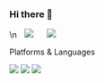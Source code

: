 ### Hi there 👋


\n
<a href="https://www.instagram.com/ppatabox/"><img 
        src="http://img.shields.io/badge/-Instagram-black?style=flat&logo=Instagram&link=https://www.instagram.com/ppatabox/"
        style="height : auto; margin-left : 10px; margin-right : 10px;"/></a> 
        <a href="https://ppatabox.tistory.com/"><img 
        src="http://img.shields.io/badge/Blog-E12828?style=flat&logo=Blogger&link=https://ppatabox.tistory.com/"
        style="height : auto; margin-left : 10px; margin-right : 10px;"/></a>






    
Platforms & Languages

<img src="https://img.shields.io/badge/C++-00599C?style=flat-square&logo=C++&logoColor=111"/> <img src="https://img.shields.io/badge/Python-3776AB?style=flat-square&logo=Python&logoColor=white"/> <img src="https://img.shields.io/badge/UnrealEngine-0E1128?style=flat-square&logo=UnrealEngine&logoColor=white"/>


<!--
**masin556/masin556** is a ✨ _special_ ✨ repository because its `README.md` (this file) appears on your GitHub profile.

Here are some ideas to get you started:
- 🔭 I’m currently working on ...
- 🌱 I’m currently learning ...
- 👯 I’m looking to collaborate on ...
- 🤔 I’m looking for help with ...
- 💬 Ask me about ...
- 📫 How to reach me: ...
- 😄 Pronouns: ...
- ⚡ Fun fact: ...
-->
